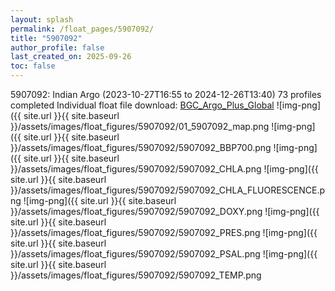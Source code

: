 ```yaml
---
layout: splash
permalink: /float_pages/5907092/
title: "5907092"
author_profile: false
last_created_on: 2025-09-26
toc: false
---
```

 
5907092: Indian Argo (2023-10-27T16:55 to 2024-12-26T13:40)
73 profiles completed
Individual float file download: [BGC_Argo_Plus_Global](https://ftp.soest.hawaii.edu/bgc_argo_plus/Individual_Floats/outliers_removed/5907092_Sprof_processed.nc)
![img-png]({{ site.url }}{{ site.baseurl }}/assets/images/float_figures/5907092/01_5907092_map.png
![img-png]({{ site.url }}{{ site.baseurl }}/assets/images/float_figures/5907092/5907092_BBP700.png
![img-png]({{ site.url }}{{ site.baseurl }}/assets/images/float_figures/5907092/5907092_CHLA.png
![img-png]({{ site.url }}{{ site.baseurl }}/assets/images/float_figures/5907092/5907092_CHLA_FLUORESCENCE.png
![img-png]({{ site.url }}{{ site.baseurl }}/assets/images/float_figures/5907092/5907092_DOXY.png
![img-png]({{ site.url }}{{ site.baseurl }}/assets/images/float_figures/5907092/5907092_PRES.png
![img-png]({{ site.url }}{{ site.baseurl }}/assets/images/float_figures/5907092/5907092_PSAL.png
![img-png]({{ site.url }}{{ site.baseurl }}/assets/images/float_figures/5907092/5907092_TEMP.png
